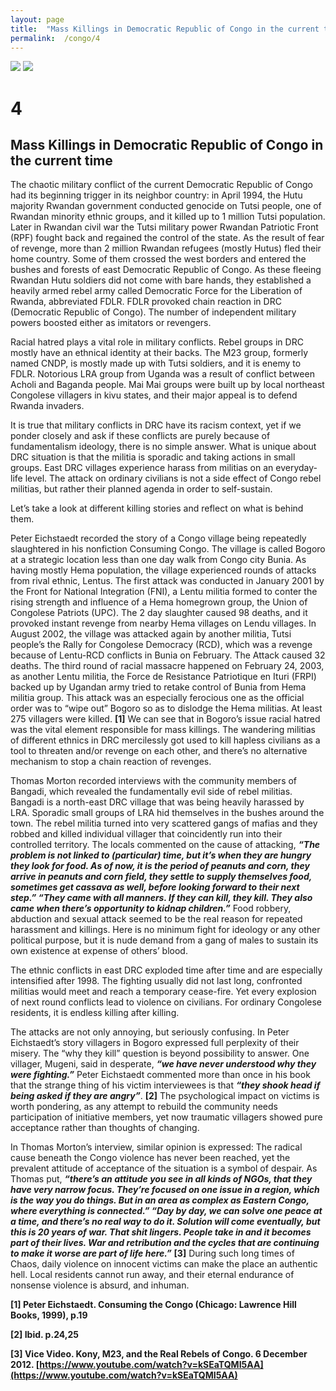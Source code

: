 ```yaml
---
layout: page
title:  "Mass Killings in Democratic Republic of Congo in the current time"
permalink:  /congo/4
---
```


![](/congobook/images/congo_4a.jpg)
![](/congobook/images/congo_4b.jpg)

# 4
## Mass Killings in Democratic Republic of Congo in the current time

The chaotic military conflict of the current Democratic Republic of Congo had its beginning trigger in its neighbor country: in April 1994, the Hutu majority Rwandan government conducted genocide on Tutsi people, one of Rwandan minority ethnic groups, and it killed up to 1 million Tutsi population. Later in Rwandan civil war the Tutsi military power Rwandan Patriotic Front (RPF) fought back and regained the control of the state. As the result of fear of revenge, more than 2 million Rwandan refugees (mostly Hutus) fled their home country. Some of them crossed the west borders and entered the bushes and forests of east Democratic Republic of Congo. As these fleeing Rwandan Hutu soldiers did not come with bare hands, they established a heavily armed rebel army called Democratic Force for the Liberation of Rwanda, abbreviated FDLR. FDLR provoked chain reaction in DRC (Democratic Republic of Congo). The number of independent military powers boosted either as imitators or revengers.

Racial hatred plays a vital role in military conflicts. Rebel groups in DRC mostly have an ethnical identity at their backs. The M23 group, formerly named CNDP, is mostly made up with Tutsi soldiers, and it is enemy to FDLR. Notorious LRA group from Uganda was a result of conflict between Acholi and Baganda people. Mai Mai groups were built up by local northeast Congolese villagers in kivu states, and their major appeal is to defend Rwanda invaders.

It is true that military conflicts in DRC have its racism context, yet if we ponder closely and ask if these conflicts are purely because of fundamentalism ideology, there is no simple answer. What is unique about DRC situation is that the militia is sporadic and taking actions in small groups. East DRC villages experience harass from militias on an everyday-life level. The attack on ordinary civilians is not a side effect of Congo rebel militias, but rather their planned agenda in order to self-sustain.

Let’s take a look at different killing stories and reflect on what is behind them.

Peter Eichstaedt recorded the story of a Congo village being repeatedly slaughtered in his nonfiction Consuming Congo. The village is called Bogoro at a strategic location less than one day walk from Congo city Bunia. As having mostly Hema population, the village experienced rounds of attacks from rival ethnic, Lentus. The first attack was conducted in January 2001 by the Front for National Integration (FNI), a Lentu militia formed to conter the rising strength and influence of a Hema homegrown group, the Union of Congolese Patriots (UPC). The 2 day slaughter caused 98 deaths, and it provoked instant revenge from nearby Hema villages on Lendu villages. In August 2002, the village was attacked again by another militia, Tutsi people’s the Rally for Congolese Democracy (RCD), which was a revenge because of Lentu-RCD conflicts in Bunia on February. The Attack caused 32 deaths. The third round of racial massacre happened on February 24, 2003, as another Lentu militia, the Force de Resistance Patriotique en Ituri (FRPI) backed up by Ugandan army tried to retake control of Bunia from Hema militia group. This attack was an especially ferocious one as the official order was to “wipe out” Bogoro so as to dislodge the Hema militias. At least 275 villagers were killed.  **[1]** We can see that in Bogoro’s issue racial hatred was the vital element responsible for mass killings. The wandering militias of different ethnics in DRC mercilessly got used to kill hapless civilians as a tool to threaten and/or revenge on each other, and there’s no alternative mechanism to stop a chain reaction of revenges.

Thomas Morton recorded interviews with the community members of Bangadi, which revealed the fundamentally evil side of rebel militias. Bangadi is a north-east DRC village that was being heavily harassed by LRA. Sporadic small groups of LRA hid themselves in the bushes around the town. The rebel militia turned into very scattered gangs of mafias and they robbed and killed individual villager that coincidently run into their controlled territory. The locals commented on the cause of attacking, _**“The problem is not linked to (particular) time, but it’s when they are hungry they look for food. As of now, it is the period of peanuts and corn, they arrive in peanuts and corn field, they settle to supply themselves food, sometimes get cassava as well, before looking forward to their next step.” “They came with all manners. If they can kill, they kill. They also came when there’s opportunity to kidnap children.”**_ Food robbery, abduction and sexual attack seemed to be the real reason for repeated harassment and killings. Here is no minimum fight for ideology or any other political purpose, but it is nude demand from a gang of males to sustain its own existence at expense of others’ blood.

The ethnic conflicts in east DRC exploded time after time and are especially intensified after 1998. The fighting usually did not last long, confronted militias would meet and reach a temporary cease-fire. Yet every explosion of next round conflicts lead to violence on civilians. For ordinary Congolese residents, it is endless killing after killing.

The attacks are not only annoying, but seriously confusing. In Peter Eichstaedt’s story villagers in Bogoro expressed full perplexity of their misery. The “why they kill” question is beyond possibility to answer. One villager, Mugeni, said in desperate, _**“we have never understood why they were fighting.”**_ Peter Eichstaedt commented more than once in his book that the strange thing of his victim interviewees is that _**“they shook head if being asked if they are angry”**_.  **[2]** The psychological impact on victims is worth pondering, as any attempt to rebuild the community needs participation of initiative members, yet now traumatic villagers showed pure acceptance rather than thoughts of changing.

In Thomas Morton’s interview, similar opinion is expressed: The radical cause beneath the Congo violence has never been reached, yet the prevalent attitude of acceptance of the situation is a symbol of despair. As Thomas put, _**“there’s an attitude you see in all kinds of NGOs, that they have very narrow focus. They’re focused on one issue in a region, which is the way you do things. But in an area as complex as Eastern Congo, where everything is connected.” “Day by day, we can solve one peace at a time, and there’s no real way to do it. Solution will come eventually, but this is 20 years of war. That shit lingers. People take in and it becomes part of their lives. War and retribution and the cycles that are continuing to make it worse are part of life here.”**_  **[3]** During such long times of Chaos, daily violence on innocent victims can make the place an authentic hell. Local residents cannot run away, and their eternal endurance of nonsense violence is absurd, and inhuman.


**[1] Peter Eichstaedt. Consuming the Congo (Chicago: Lawrence Hill Books, 1999), p.19**

**[2] Ibid. p.24,25**

**[3] Vice Video. Kony, M23, and the Real Rebels of Congo. 6 December 2012. [https://www.youtube.com/watch?v=kSEaTQMI5AA](https://www.youtube.com/watch?v=kSEaTQMI5AA)**
